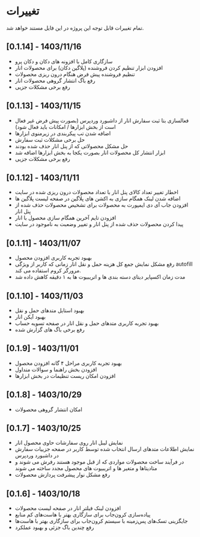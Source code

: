 # تغییرات
تمام تغییرات قابل توجه این پروژه در این فایل مستند خواهد شد.

## [0.1.14] - 1403/11/16
- سازگاری کامل با افزونه های دکان و دکان پرو
- افزودن ابزار تنظیم کردن فروشنده (پلاگین دکان) برای محصولات انار
- تنظیم فروشنده پیش فرض هنگام درون ریزی محصولات
- رفع باگ انتشار گروهی محصولات انار
- رفع برخی مشکلات جزیی


## [0.1.13] - 1403/11/15
- فعالسازی بتا ثبت سفارش انار از داشبورد وردپرس (بصورت پیش فرض غیر فعال است از بخش ابزارها / امکانات باید فعال شود)
- اضافه شدن تب پیکربندی در زیرمنوی ابزارها
- حل برخی مشکلات ثبت سفارش
- حل مشکل محصولاتی که از پنل انار حذف شده بودند
- ابزار انتشار کل محصولات انار بصورت یکجا به بخش ابزارها اضافه شد
- رفع برخی مشکلات جزیی


## [0.1.12] - 1403/11/11
- اخطار تغییر تعداد کالای پنل انار با تعداد محصولات درون ریزی شده در سایت
- اضافه شدن لینک همگام سازی به اکشن های پلاگین در صفحه لیست پلاگین ها
- افزودن جاب آی دی ایمپورت به محصولات برای تشخیص محصولات حذف شده از پنل انار
- افزودن تایم آخرین همگام سازی محصول با انار
- پیدا کردن محصولات حذف شده از پنل انار و تغییر وضعبت به ناموجود در سایت


## [0.1.11] - 1403/11/07
- بهبود تجربه کاربری افزودن محصول
- رفع مشکل نمایش جمع کل هزینه حمل و نقل انار زمانی که کاربر از ویژگی autofill مرورگر کروم استفاده می کند.
- مدت زمان اکسپایر دیتای دسته بندی ها و اتریبیوت ها به ۱ دقیقه کاهش داده شد


## [0.1.10] - 1403/11/03
- بهبود استایل متدهای حمل و نقل
- بهبود آیکن انار
- بهبود تجربه کاربری متدهای حمل و نقل انار در صفحه تسویه حساب
- رفع برخی باگ های گزارش شده


## [0.1.9] - 1403/11/01
- بهبود تجربه کاربری مراحل ۴ گانه افزودن محصول
- افزودن بخش راهنما و سوالات متداول
- افزودن امکان ریست تنظیمات در بخش ابزارها



## [0.1.8] - 1403/10/29
- امکان انتشار گروهی محصولات



## [0.1.7] - 1403/10/25
- نمایش لیبل انار روی سفارشات حاوی محصول انار
- نمایش اطلاعات متدهای ارسال انتخاب شده توسط کاربر در صفحه جزییات سفارش در داشبورد وردپرس
- در فرآیند ساخت محصولات مواردی که از قبل موجود هستند رفرش می شوند و متادیتاها و متغیر ها و اتریبیوت های محصول مجدد ساخته می شوند
- رفع مشکل نوار پیشرفت پردازش محصولات


## [0.1.6] - 1403/10/18
- افزودن لینک فیلتر انار در صفحه لیست محصولات
- پیاده‌سازی کرون‌جاب برای سازگاری بهتر با هاست‌های کم منابع
- جایگزینی تسک‌های پس‌زمینه با سیستم کرون‌جاب برای سازگاری بهتر با هاست‌ها
- رفع چندین باگ جزئی و بهبود عملکرد